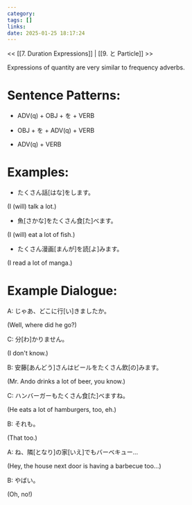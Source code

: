 ```yaml
---
category: 
tags: []
links:
date: 2025-01-25 18:17:24
---
```

<< [[7. Duration Expressions]] | [[9. と Particle]] >>

Expressions of quantity are very similar to frequency adverbs.

# Sentence Patterns:

- ADV(q) + OBJ + を + VERB

- OBJ + を + ADV(q) + VERB

- ADV(q) + VERB

# Examples:

- たくさん話\[はな\]をします。

(I (will) talk a lot.)

- 魚\[さかな\]をたくさん食\[た\]べます。

(I (will) eat a lot of fish.)

- たくさん漫画\[まんが\]を読\[よ\]みます。

(I read a lot of manga.)

# Example Dialogue:

A: じゃあ、どこに行\[い\]きましたか。

(Well, where did he go?)

C: 分\[わ\]かりません。

(I don't know.)

B: 安藤\[あんどう\]さんはビールをたくさん飲\[の\]みます。

(Mr. Ando drinks a lot of beer, you know.)

C: ハンバーガーもたくさん食\[た\]べますね。

(He eats a lot of hamburgers, too, eh.)

B: それも。

(That too.)

A: ね、隣\[となり\]の家\[いえ\]でもバーベキュー...

(Hey, the house next door is having a barbecue too...)

B: やばい。

(Oh, no!)